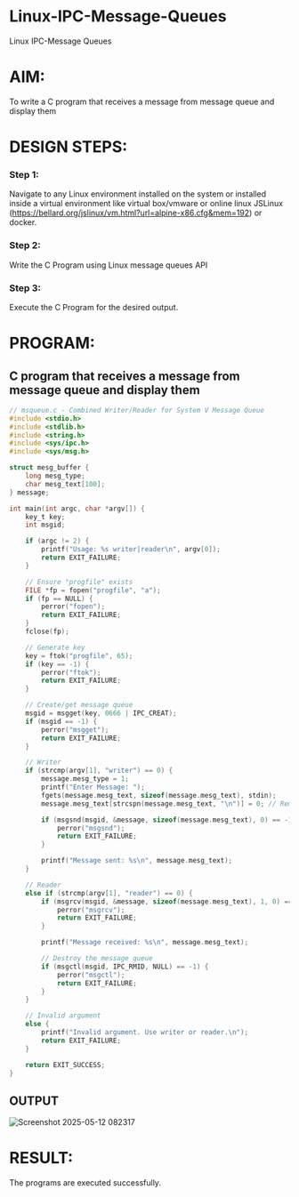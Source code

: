 # Linux-IPC-Message-Queues
Linux IPC-Message Queues

# AIM:
To write a C program that receives a message from message queue and display them

# DESIGN STEPS:

### Step 1:

Navigate to any Linux environment installed on the system or installed inside a virtual environment like virtual box/vmware or online linux JSLinux (https://bellard.org/jslinux/vm.html?url=alpine-x86.cfg&mem=192) or docker.

### Step 2:

Write the C Program using Linux message queues API 

### Step 3:

Execute the C Program for the desired output. 

# PROGRAM:

## C program that receives a message from message queue and display them
```c
// msqueue.c - Combined Writer/Reader for System V Message Queue
#include <stdio.h>
#include <stdlib.h>
#include <string.h>
#include <sys/ipc.h>
#include <sys/msg.h>

struct mesg_buffer {
    long mesg_type;
    char mesg_text[100];
} message;

int main(int argc, char *argv[]) {
    key_t key;
    int msgid;

    if (argc != 2) {
        printf("Usage: %s writer|reader\n", argv[0]);
        return EXIT_FAILURE;
    }

    // Ensure "progfile" exists
    FILE *fp = fopen("progfile", "a");
    if (fp == NULL) {
        perror("fopen");
        return EXIT_FAILURE;
    }
    fclose(fp);

    // Generate key
    key = ftok("progfile", 65);
    if (key == -1) {
        perror("ftok");
        return EXIT_FAILURE;
    }

    // Create/get message queue
    msgid = msgget(key, 0666 | IPC_CREAT);
    if (msgid == -1) {
        perror("msgget");
        return EXIT_FAILURE;
    }

    // Writer
    if (strcmp(argv[1], "writer") == 0) {
        message.mesg_type = 1;
        printf("Enter Message: ");
        fgets(message.mesg_text, sizeof(message.mesg_text), stdin);
        message.mesg_text[strcspn(message.mesg_text, "\n")] = 0; // Remove newline

        if (msgsnd(msgid, &message, sizeof(message.mesg_text), 0) == -1) {
            perror("msgsnd");
            return EXIT_FAILURE;
        }

        printf("Message sent: %s\n", message.mesg_text);
    }

    // Reader
    else if (strcmp(argv[1], "reader") == 0) {
        if (msgrcv(msgid, &message, sizeof(message.mesg_text), 1, 0) == -1) {
            perror("msgrcv");
            return EXIT_FAILURE;
        }

        printf("Message received: %s\n", message.mesg_text);

        // Destroy the message queue
        if (msgctl(msgid, IPC_RMID, NULL) == -1) {
            perror("msgctl");
            return EXIT_FAILURE;
        }
    }

    // Invalid argument
    else {
        printf("Invalid argument. Use writer or reader.\n");
        return EXIT_FAILURE;
    }

    return EXIT_SUCCESS;
}

```



## OUTPUT


![Screenshot 2025-05-12 082317](https://github.com/user-attachments/assets/b1686077-60d7-4f5d-bdb8-2165773a5b01)


# RESULT:
The programs are executed successfully.

